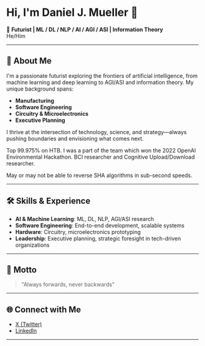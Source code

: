 # Hi, I'm Daniel J. Mueller 👋

🚀 **Futurist | ML / DL / NLP / AI / AGI / ASI | Information Theory**  
He/Him

---

## 🧠 About Me

I'm a passionate futurist exploring the frontiers of artificial intelligence, from machine learning and deep learning to AGI/ASI and information theory. My unique background spans:

- **Manufacturing**
- **Software Engineering**
- **Circuitry & Microelectronics**
- **Executive Planning**

I thrive at the intersection of technology, science, and strategy—always pushing boundaries and envisioning what comes next.

Top 99.975% on HTB. I was a part of the team which won the 2022 OpenAI Environmental Hackathon. BCI researcher and Cognitive Upload/Download researcher.

May or may not be able to reverse SHA algorithms in sub-second speeds.

---

## 🛠️ Skills & Experience

- **AI & Machine Learning**: ML, DL, NLP, AGI/ASI research
- **Software Engineering**: End-to-end development, scalable systems
- **Hardware**: Circuitry, microelectronics prototyping
- **Leadership**: Executive planning, strategic foresight in tech-driven organizations

---

## 🌟 Motto

> "Always forwards, never backwards"

---

## 🌐 Connect with Me

- [X (Twitter)](https://x.com/danieljmueller_)
- [LinkedIn](https://www.linkedin.com/in/daniel-mueller-science/)

---

